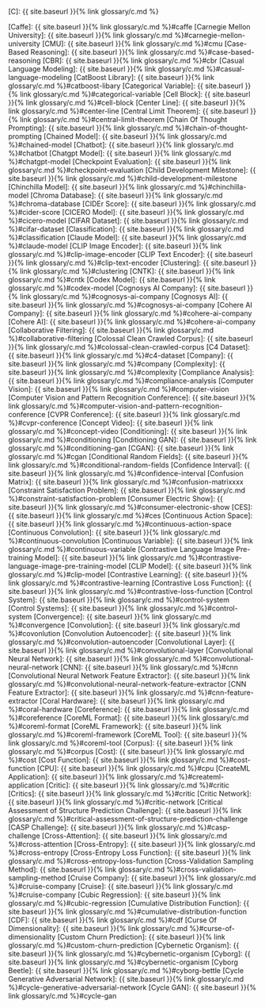 [C]: {{ site.baseurl }}{% link glossary/c.md %}

[Caffe]: {{ site.baseurl }}{% link glossary/c.md %}#caffe
[Carnegie Mellon University]: {{ site.baseurl }}{% link glossary/c.md %}#carnegie-mellon-university
[CMU]: {{ site.baseurl }}{% link glossary/c.md %}#cmu
[Case-Based Reasoning]: {{ site.baseurl }}{% link glossary/c.md %}#case-based-reasoning
[CBR]: {{ site.baseurl }}{% link glossary/c.md %}#cbr
[Casual Language Modeling]: {{ site.baseurl }}{% link glossary/c.md %}#casual-language-modeling
[CatBoost Library]: {{ site.baseurl }}{% link glossary/c.md %}#catboost-libary
[Categorical Variable]: {{ site.baseurl }}{% link glossary/c.md %}#categorical-variable
[Cell Block]: {{ site.baseurl }}{% link glossary/c.md %}#cell-block
[Center Line]: {{ site.baseurl }}{% link glossary/c.md %}#center-line
[Central Limit Theorem]: {{ site.baseurl }}{% link glossary/c.md %}#central-limit-theorem
[Chain Of Thought Prompting]: {{ site.baseurl }}{% link glossary/c.md %}#chain-of-thought-prompting
[Chained Model]: {{ site.baseurl }}{% link glossary/c.md %}#chained-model
[Chatbot]: {{ site.baseurl }}{% link glossary/c.md %}#chatbot
[Chatgpt Model]: {{ site.baseurl }}{% link glossary/c.md %}#chatgpt-model
[Checkpoint Evaluation]: {{ site.baseurl }}{% link glossary/c.md %}#checkpoint-evaluation
[Child Development Milestone]: {{ site.baseurl }}{% link glossary/c.md %}#child-development-milestone
[Chinchilla Model]: {{ site.baseurl }}{% link glossary/c.md %}#chinchilla-model
[Chroma Database]: {{ site.baseurl }}{% link glossary/c.md %}#chroma-database
[CIDEr Score]: {{ site.baseurl }}{% link glossary/c.md %}#cider-score
[CICERO Model]: {{ site.baseurl }}{% link glossary/c.md %}#cicero-model
[CIFAR Dataset]: {{ site.baseurl }}{% link glossary/c.md %}#cifar-dataset
[Classification]: {{ site.baseurl }}{% link glossary/c.md %}#classification
[Claude Model]: {{ site.baseurl }}{% link glossary/c.md %}#claude-model
[CLIP Image Encoder]: {{ site.baseurl }}{% link glossary/c.md %}#clip-image-encoder
[CLIP Text Encoder]: {{ site.baseurl }}{% link glossary/c.md %}#clip-text-encoder
[Clustering]: {{ site.baseurl }}{% link glossary/c.md %}#clustering
[CNTK]: {{ site.baseurl }}{% link glossary/c.md %}#cntk
[Codex Model]: {{ site.baseurl }}{% link glossary/c.md %}#codex-model
[Cognosys AI Company]: {{ site.baseurl }}{% link glossary/c.md %}#cognosys-ai-company
[Cognosys AI]: {{ site.baseurl }}{% link glossary/c.md %}#cognosys-ai-company
[Cohere AI Company]: {{ site.baseurl }}{% link glossary/c.md %}#cohere-ai-company
[Cohere AI]: {{ site.baseurl }}{% link glossary/c.md %}#cohere-ai-company
[Collaborative Filtering]: {{ site.baseurl }}{% link glossary/c.md %}#collaborative-filtering
[Colossal Clean Crawled Corpus]: {{ site.baseurl }}{% link glossary/c.md %}#colossal-clean-crawled-corpus
[C4 Dataset]: {{ site.baseurl }}{% link glossary/c.md %}#c4-dataset
[Company]: {{ site.baseurl }}{% link glossary/c.md %}#company
[Complexity]: {{ site.baseurl }}{% link glossary/c.md %}#complexity
[Compliance Analysis]: {{ site.baseurl }}{% link glossary/c.md %}#compliance-analysis
[Computer Vision]: {{ site.baseurl }}{% link glossary/c.md %}#computer-vision
[Computer Vision and Pattern Recognition Conference]: {{ site.baseurl }}{% link glossary/c.md %}#computer-vision-and-pattern-recognition-conference
[CVPR Conference]: {{ site.baseurl }}{% link glossary/c.md %}#cvpr-conference
[Concept Video]: {{ site.baseurl }}{% link glossary/c.md %}#concept-video
[Conditioning]: {{ site.baseurl }}{% link glossary/c.md %}#conditioning
[Conditioning GAN]: {{ site.baseurl }}{% link glossary/c.md %}#conditioning-gan
[CGAN]: {{ site.baseurl }}{% link glossary/c.md %}#cgan
[Conditional Random Fields]: {{ site.baseurl }}{% link glossary/c.md %}#conditional-random-fields
[Confidence Interval]: {{ site.baseurl }}{% link glossary/c.md %}#confidence-interval
[Confusion Matrix]: {{ site.baseurl }}{% link glossary/c.md %}#confusion-matrixxxx
[Constraint Satisfaction Problem]: {{ site.baseurl }}{% link glossary/c.md %}#constraint-satisfaction-problem
[Consumer Electric Show]: {{ site.baseurl }}{% link glossary/c.md %}#consumer-electronic-show
[CES]: {{ site.baseurl }}{% link glossary/c.md %}#ces
[Continuous Action Space]: {{ site.baseurl }}{% link glossary/c.md %}#continuous-action-space
[Continuous Convolution]: {{ site.baseurl }}{% link glossary/c.md %}#continuous-convolution
[Continuous Variable]: {{ site.baseurl }}{% link glossary/c.md %}#continuous-variable
[Contrastive Language Image Pre-training Model]: {{ site.baseurl }}{% link glossary/c.md %}#contrastive-language-image-pre-training-model
[CLIP Model]: {{ site.baseurl }}{% link glossary/c.md %}#clip-model
[Contrastive Learning]: {{ site.baseurl }}{% link glossary/c.md %}#contrastive-learning
[Contrastive Loss Function]: {{ site.baseurl }}{% link glossary/c.md %}#contrastive-loss-function
[Control System]: {{ site.baseurl }}{% link glossary/c.md %}#control-system
[Control Systems]: {{ site.baseurl }}{% link glossary/c.md %}#control-system
[Convergence]: {{ site.baseurl }}{% link glossary/c.md %}#convergence
[Convolution]: {{ site.baseurl }}{% link glossary/c.md %}#covonlution
[Convolution Autoencoder]: {{ site.baseurl }}{% link glossary/c.md %}#convolution-autoencoder
[Convolutional Layer]: {{ site.baseurl }}{% link glossary/c.md %}#convolutional-layer
[Convolutional Neural Network]: {{ site.baseurl }}{% link glossary/c.md %}#convolutional-neural-network
[CNN]: {{ site.baseurl }}{% link glossary/c.md %}#cnn
[Convolutional Neural Network Feature Extractor]: {{ site.baseurl }}{% link glossary/c.md %}#convolutional-neural-network-feature-extractor
[CNN Feature Extractor]: {{ site.baseurl }}{% link glossary/c.md %}#cnn-feature-extractor
[Coral Hardware]: {{ site.baseurl }}{% link glossary/c.md %}#coral-hardware
[Coreference]: {{ site.baseurl }}{% link glossary/c.md %}#coreference
[CoreML Format]: {{ site.baseurl }}{% link glossary/c.md %}#coreml-format
[CoreML Framework]: {{ site.baseurl }}{% link glossary/c.md %}#coreml-framework
[CoreML Tool]: {{ site.baseurl }}{% link glossary/c.md %}#coreml-tool
[Corpus]: {{ site.baseurl }}{% link glossary/c.md %}#corpus
[Cost]: {{ site.baseurl }}{% link glossary/c.md %}#cost
[Cost Function]: {{ site.baseurl }}{% link glossary/c.md %}#cost-function
[CPU]: {{ site.baseurl }}{% link glossary/c.md %}#cpu
[CreateML Application]: {{ site.baseurl }}{% link glossary/c.md %}#createml-application
[Critic]: {{ site.baseurl }}{% link glossary/c.md %}#critic
[Critics]: {{ site.baseurl }}{% link glossary/c.md %}#critic
[Critic Network]: {{ site.baseurl }}{% link glossary/c.md %}#critic-network
[Critical Assessment of Structure Prediction Challenge]: {{ site.baseurl }}{% link glossary/c.md %}#critical-assessment-of-structure-prediction-challenge
[CASP Challenge]: {{ site.baseurl }}{% link glossary/c.md %}#casp-challenge
[Cross-Attention]: {{ site.baseurl }}{% link glossary/c.md %}#cross-attention
[Cross-Entropy]: {{ site.baseurl }}{% link glossary/c.md %}#cross-entropy
[Cross-Entropy Loss Function]: {{ site.baseurl }}{% link glossary/c.md %}#cross-entropy-loss-function
[Cross-Validation Sampling Method]: {{ site.baseurl }}{% link glossary/c.md %}#cross-validation-sampling-method
[Cruise Company]: {{ site.baseurl }}{% link glossary/c.md %}#cruise-company
[Cruise]: {{ site.baseurl }}{% link glossary/c.md %}#cruise-company
[Cubic Regression]: {{ site.baseurl }}{% link glossary/c.md %}#cubic-regression
[Cumulative Distribution Function]: {{ site.baseurl }}{% link glossary/c.md %}#cumulative-distribution-function
[CDF]: {{ site.baseurl }}{% link glossary/c.md %}#cdf
[Curse Of Dimensionality]: {{ site.baseurl }}{% link glossary/c.md %}#curse-of-dimensionality
[Custom Churn Prediction]: {{ site.baseurl }}{% link glossary/c.md %}#custom-churn-prediction
[Cybernetic Organism]: {{ site.baseurl }}{% link glossary/c.md %}#cybernetic-organism
[Cyborg]: {{ site.baseurl }}{% link glossary/c.md %}#cybernetic-organism
[Cyborg Beetle]: {{ site.baseurl }}{% link glossary/c.md %}#cyborg-bettle
[Cycle Generative Adversarial Network]: {{ site.baseurl }}{% link glossary/c.md %}#cycle-generative-adversarial-network
[Cycle GAN]: {{ site.baseurl }}{% link glossary/c.md %}#cycle-gan
